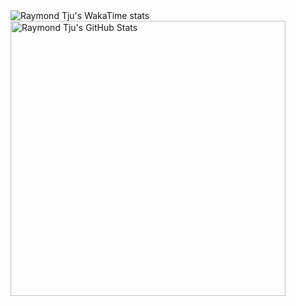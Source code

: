 <!--
**raymondtju/raymondtju** is a ✨ _special_ ✨ repository because its `README.md` (this file) appears on your GitHub profile.

Here are some ideas to get you started:

- 🔭 I’m currently working on ...
- 🌱 I’m currently learning ...
- 👯 I’m looking to collaborate on ...
- 🤔 I’m looking for help with ...
- 💬 Ask me about ...
- 📫 How to reach me: ...
- 😄 Pronouns: ...
- ⚡ Fun fact: ...
-->


<img align="left" src="https://github-readme-stats.vercel.app/api/wakatime?username=raymondtju&langs_count=10&theme=transparent&line_height=31&layout=compact&count_private=true&include_orgs=true&hide_border=true&locale=en" alt="Raymond Tju's WakaTime stats"/>
<img align="left" width="440px" src="https://github-readme-stats.vercel.app/api?username=raymondtju&show_icons=true&include_orgs=true&line_height=31&theme=transparent&hide_border=true&locale=en" alt="Raymond Tju's GitHub Stats" />
